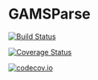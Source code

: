 # GAMSParse

[![Build Status](https://travis-ci.org/timholy/GAMSParse.jl.svg?branch=master)](https://travis-ci.org/timholy/GAMSParse.jl)

[![Coverage Status](https://coveralls.io/repos/timholy/GAMSParse.jl/badge.svg?branch=master&service=github)](https://coveralls.io/github/timholy/GAMSParse.jl?branch=master)

[![codecov.io](http://codecov.io/github/timholy/GAMSParse.jl/coverage.svg?branch=master)](http://codecov.io/github/timholy/GAMSParse.jl?branch=master)
